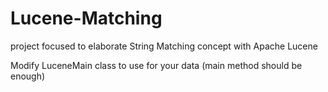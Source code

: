 # Lucene-Matching
project focused to elaborate String Matching concept with Apache Lucene

Modify LuceneMain class to use for your data (main method should be enough)
